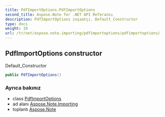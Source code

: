 ```yaml
---
title: PdfImportOptions.PdfImportOptions
second_title: Aspose.Note for .NET API Referansı
description: PdfImportOptions inşaatçı. Default_Constructor
type: docs
weight: 10
url: /tr/net/aspose.note.importing/pdfimportoptions/pdfimportoptions/
---
```

## PdfImportOptions constructor

Default_Constructor

```csharp
public PdfImportOptions()
```

### Ayrıca bakınız

* class [PdfImportOptions](../)
* ad alanı [Aspose.Note.Importing](../../pdfimportoptions/)
* toplantı [Aspose.Note](../../../)


